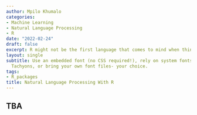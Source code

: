 ```yaml
---
author: Mpilo Khumalo
categories:
- Machine Learning
- Natural Language Processing
- R
date: "2022-02-24"
draft: false
excerpt: R might not be the first language that comes to mind when thinking about NLP. Short for “natural-language processing,” NLP is the discipline of making human language processable by computers. It is a growing field with thousands of applications, some of which you probably use in your daily life.
layout: single
subtitle: Use an embedded font (no CSS required!), rely on system fonts reliably using
  Tachyons, or bring your own font files- your choice.
tags: 
- R_packages
title: Natural Language Processing With R
---
```


## TBA

